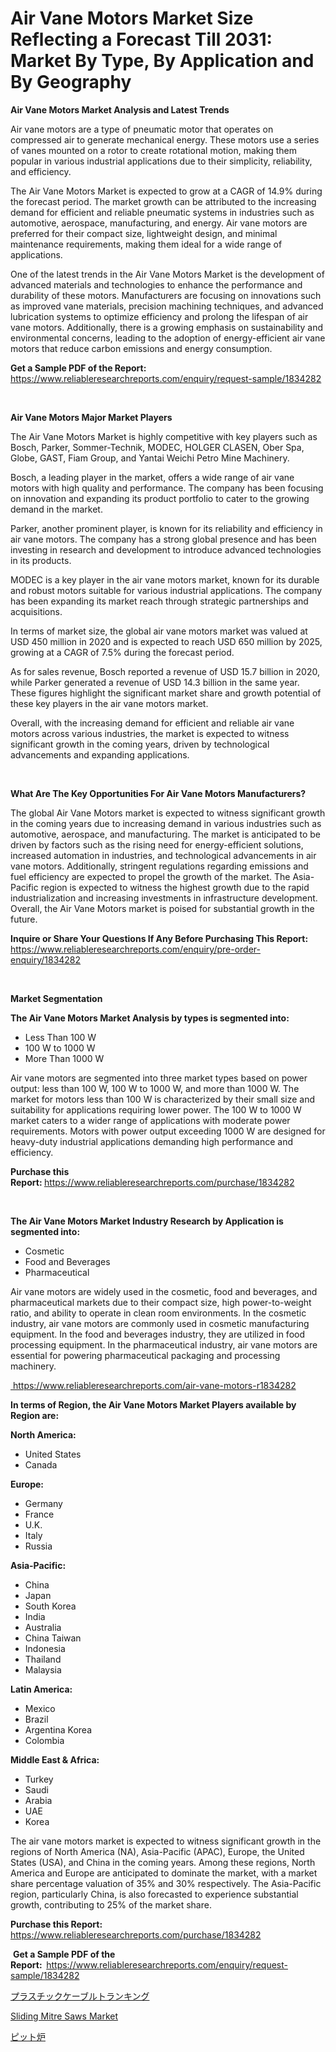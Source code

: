 <p><h1>Air Vane Motors Market Size Reflecting a Forecast Till 2031: Market By Type, By Application and By Geography</h1></p><p><strong>Air Vane Motors Market Analysis and Latest Trends</strong></p>
<p><p>Air vane motors are a type of pneumatic motor that operates on compressed air to generate mechanical energy. These motors use a series of vanes mounted on a rotor to create rotational motion, making them popular in various industrial applications due to their simplicity, reliability, and efficiency.</p><p>The Air Vane Motors Market is expected to grow at a CAGR of 14.9% during the forecast period. The market growth can be attributed to the increasing demand for efficient and reliable pneumatic systems in industries such as automotive, aerospace, manufacturing, and energy. Air vane motors are preferred for their compact size, lightweight design, and minimal maintenance requirements, making them ideal for a wide range of applications.</p><p>One of the latest trends in the Air Vane Motors Market is the development of advanced materials and technologies to enhance the performance and durability of these motors. Manufacturers are focusing on innovations such as improved vane materials, precision machining techniques, and advanced lubrication systems to optimize efficiency and prolong the lifespan of air vane motors. Additionally, there is a growing emphasis on sustainability and environmental concerns, leading to the adoption of energy-efficient air vane motors that reduce carbon emissions and energy consumption.</p></p>
<p><strong>Get a Sample PDF of the Report:&nbsp;</strong> <a href="https://www.reliableresearchreports.com/enquiry/request-sample/1834282">https://www.reliableresearchreports.com/enquiry/request-sample/1834282</a></p>
<p>&nbsp;</p>
<p><strong>Air Vane Motors Major Market Players</strong></p>
<p><p>The Air Vane Motors Market is highly competitive with key players such as Bosch, Parker, Sommer-Technik, MODEC, HOLGER CLASEN, Ober Spa, Globe, GAST, Fiam Group, and Yantai Weichi Petro Mine Machinery. </p><p>Bosch, a leading player in the market, offers a wide range of air vane motors with high quality and performance. The company has been focusing on innovation and expanding its product portfolio to cater to the growing demand in the market. </p><p>Parker, another prominent player, is known for its reliability and efficiency in air vane motors. The company has a strong global presence and has been investing in research and development to introduce advanced technologies in its products.</p><p>MODEC is a key player in the air vane motors market, known for its durable and robust motors suitable for various industrial applications. The company has been expanding its market reach through strategic partnerships and acquisitions.</p><p>In terms of market size, the global air vane motors market was valued at USD 450 million in 2020 and is expected to reach USD 650 million by 2025, growing at a CAGR of 7.5% during the forecast period. </p><p>As for sales revenue, Bosch reported a revenue of USD 15.7 billion in 2020, while Parker generated a revenue of USD 14.3 billion in the same year. These figures highlight the significant market share and growth potential of these key players in the air vane motors market. </p><p>Overall, with the increasing demand for efficient and reliable air vane motors across various industries, the market is expected to witness significant growth in the coming years, driven by technological advancements and expanding applications.</p></p>
<p>&nbsp;</p>
<p><strong>What Are The Key Opportunities For Air Vane Motors Manufacturers?</strong></p>
<p><p>The global Air Vane Motors market is expected to witness significant growth in the coming years due to increasing demand in various industries such as automotive, aerospace, and manufacturing. The market is anticipated to be driven by factors such as the rising need for energy-efficient solutions, increased automation in industries, and technological advancements in air vane motors. Additionally, stringent regulations regarding emissions and fuel efficiency are expected to propel the growth of the market. The Asia-Pacific region is expected to witness the highest growth due to the rapid industrialization and increasing investments in infrastructure development. Overall, the Air Vane Motors market is poised for substantial growth in the future.</p></p>
<p><strong>Inquire or Share Your Questions If Any Before Purchasing This Report:</strong> <a href="https://www.reliableresearchreports.com/enquiry/pre-order-enquiry/1834282">https://www.reliableresearchreports.com/enquiry/pre-order-enquiry/1834282</a></p>
<p>&nbsp;</p>
<p><strong>Market Segmentation</strong></p>
<p><strong>The Air Vane Motors Market Analysis by types is segmented into:</strong></p>
<p><ul><li>Less Than 100 W</li><li>100 W to 1000 W</li><li>More Than 1000 W</li></ul></p>
<p><p>Air vane motors are segmented into three market types based on power output: less than 100 W, 100 W to 1000 W, and more than 1000 W. The market for motors less than 100 W is characterized by their small size and suitability for applications requiring lower power. The 100 W to 1000 W market caters to a wider range of applications with moderate power requirements. Motors with power output exceeding 1000 W are designed for heavy-duty industrial applications demanding high performance and efficiency.</p></p>
<p><strong>Purchase this Report:&nbsp;</strong><a href="https://www.reliableresearchreports.com/purchase/1834282">https://www.reliableresearchreports.com/purchase/1834282</a></p>
<p>&nbsp;</p>
<p><strong>The Air Vane Motors Market Industry Research by Application is segmented into:</strong></p>
<p><ul><li>Cosmetic</li><li>Food and Beverages</li><li>Pharmaceutical</li></ul></p>
<p><p>Air vane motors are widely used in the cosmetic, food and beverages, and pharmaceutical markets due to their compact size, high power-to-weight ratio, and ability to operate in clean room environments. In the cosmetic industry, air vane motors are commonly used in cosmetic manufacturing equipment. In the food and beverages industry, they are utilized in food processing equipment. In the pharmaceutical industry, air vane motors are essential for powering pharmaceutical packaging and processing machinery.</p></p>
<p><a href="https://www.reliableresearchreports.com/air-vane-motors-r1834282">&nbsp;https://www.reliableresearchreports.com/air-vane-motors-r1834282</a></p>
<p><strong>In terms of Region, the Air Vane Motors Market Players available by Region are:</strong></p>
<p>
    <p> <strong> North America: </strong>
        <ul>
            <li>United States</li>
            <li>Canada</li>
        </ul>
        </p> 
    <p> <strong> Europe: </strong>
        <ul>
            <li>Germany</li>
            <li>France</li>
            <li>U.K.</li>
            <li>Italy</li>
            <li>Russia</li>
        </ul>
        </p> 
    <p> <strong> Asia-Pacific: </strong>
        <ul>
            <li>China</li>
            <li>Japan</li>
            <li>South Korea</li>
            <li>India</li>
            <li>Australia</li>
            <li>China Taiwan</li>
            <li>Indonesia</li>
            <li>Thailand</li>
            <li>Malaysia</li>
        </ul>
        </p> 
    <p> <strong> Latin America: </strong>
        <ul>
            <li>Mexico</li>
            <li>Brazil</li>
            <li>Argentina Korea</li>
            <li>Colombia</li>
        </ul>
        </p> 
    <p> <strong> Middle East & Africa: </strong>
        <ul>
            <li>Turkey</li>
            <li>Saudi</li>
            <li>Arabia</li>
            <li>UAE</li>
            <li>Korea</li>
        </ul>
    </p>
    </p>
<p><p>The air vane motors market is expected to witness significant growth in the regions of North America (NA), Asia-Pacific (APAC), Europe, the United States (USA), and China in the coming years. Among these regions, North America and Europe are anticipated to dominate the market, with a market share percentage valuation of 35% and 30% respectively. The Asia-Pacific region, particularly China, is also forecasted to experience substantial growth, contributing to 25% of the market share.</p></p>
<p><strong>Purchase this Report: </strong><a href="https://www.reliableresearchreports.com/purchase/1834282">https://www.reliableresearchreports.com/purchase/1834282</a></p>
<p>&nbsp;<strong>Get a Sample PDF of the Report:&nbsp;&nbsp;</strong><a href="https://www.reliableresearchreports.com/enquiry/request-sample/1834282">https://www.reliableresearchreports.com/enquiry/request-sample/1834282</a></p>
<p><strong></strong></p>
<p><p><a href="https://medium.com/@alejandroramirez23k/%E3%83%97%E3%83%A9%E3%82%B9%E3%83%81%E3%83%83%E3%82%AF%E3%82%B1%E3%83%BC%E3%83%96%E3%83%AB%E3%83%88%E3%83%A9%E3%83%B3%E3%82%AF%E5%B8%82%E5%A0%B4-%E5%B8%82%E5%A0%B4cagr-%E5%B8%82%E5%A0%B4%E3%83%88%E3%83%AC%E3%83%B3%E3%83%89-%E3%81%8A%E3%82%88%E3%81%B3%E6%88%90%E9%95%B7%E6%88%A6%E7%95%A5%E3%81%AB%E9%96%A2%E3%81%99%E3%82%8B%E6%B4%9E%E5%AF%9F-91b4f2ad23e0">プラスチックケーブルトランキング</a></p><p><a href="https://view.publitas.com/reportprime-1/sliding-mitre-saws-market-research-report-its-history-and-forecast-2024-to-2031/">Sliding Mitre Saws Market</a></p><p><a href="https://medium.com/@alejandroramirez23k/%E3%83%94%E3%83%83%E3%83%88%E7%82%89%E5%B8%82%E5%A0%B4-%E5%B8%82%E5%A0%B4cagr-%E5%B8%82%E5%A0%B4%E3%83%88%E3%83%AC%E3%83%B3%E3%83%89-%E6%88%90%E9%95%B7%E6%88%A6%E7%95%A5%E3%81%AB%E9%96%A2%E3%81%99%E3%82%8B%E6%83%85%E5%A0%B1-c80b57d94696">ピット炉</a></p></p>